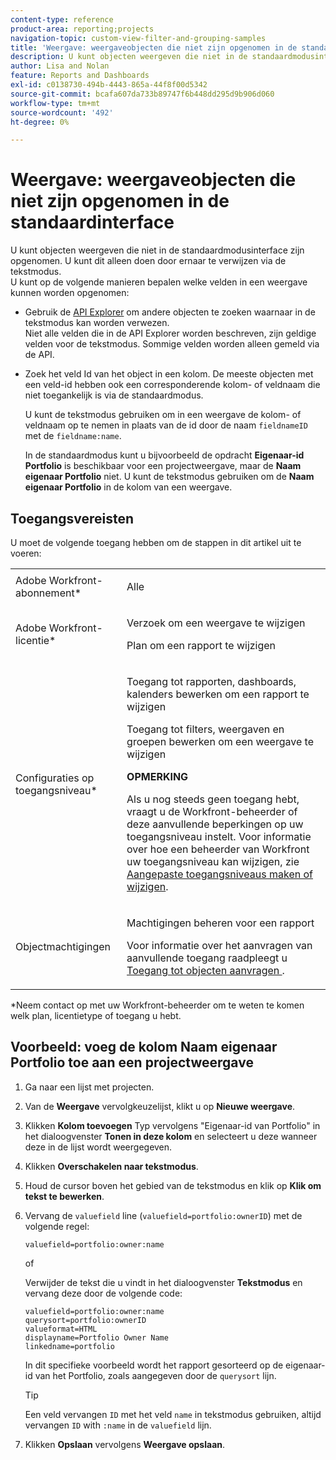 ```yaml
---
content-type: reference
product-area: reporting;projects
navigation-topic: custom-view-filter-and-grouping-samples
title: 'Weergave: weergaveobjecten die niet zijn opgenomen in de standaardinterface'
description: U kunt objecten weergeven die niet in de standaardmodusinterface zijn opgenomen. U kunt dit alleen doen door ernaar te verwijzen via de tekstmodus.
author: Lisa and Nolan
feature: Reports and Dashboards
exl-id: c0138730-494b-4443-865a-44f8f00d5342
source-git-commit: bcafa607da733b89747f6b448dd295d9b906d060
workflow-type: tm+mt
source-wordcount: '492'
ht-degree: 0%

---
```


# Weergave: weergaveobjecten die niet zijn opgenomen in de standaardinterface

U kunt objecten weergeven die niet in de standaardmodusinterface zijn opgenomen. U kunt dit alleen doen door ernaar te verwijzen via de tekstmodus.\
U kunt op de volgende manieren bepalen welke velden in een weergave kunnen worden opgenomen:

* Gebruik de [API Explorer](../../../wf-api/general/api-explorer.md) om andere objecten te zoeken waarnaar in de tekstmodus kan worden verwezen.\
  Niet alle velden die in de API Explorer worden beschreven, zijn geldige velden voor de tekstmodus. Sommige velden worden alleen gemeld via de API.

* Zoek het veld Id van het object in een kolom. De meeste objecten met een veld-id hebben ook een corresponderende kolom- of veldnaam die niet toegankelijk is via de standaardmodus.

  U kunt de tekstmodus gebruiken om in een weergave de kolom- of veldnaam op te nemen in plaats van de id door de naam `fieldnameID` met de `fieldname:name`.

  In de standaardmodus kunt u bijvoorbeeld de opdracht **Eigenaar-id Portfolio** is beschikbaar voor een projectweergave, maar de **Naam eigenaar Portfolio** niet. U kunt de tekstmodus gebruiken om de **Naam eigenaar Portfolio** in de kolom van een weergave.

## Toegangsvereisten

U moet de volgende toegang hebben om de stappen in dit artikel uit te voeren:

<table style="table-layout:auto"> 
 <col> 
 <col> 
 <tbody> 
  <tr> 
   <td role="rowheader">Adobe Workfront-abonnement*</td> 
   <td> <p>Alle</p> </td> 
  </tr> 
  <tr> 
   <td role="rowheader">Adobe Workfront-licentie*</td> 
   <td> <p>Verzoek om een weergave te wijzigen </p>
   <p>Plan om een rapport te wijzigen</p> </td> 
  </tr> 
  <tr> 
   <td role="rowheader">Configuraties op toegangsniveau*</td> 
   <td> <p>Toegang tot rapporten, dashboards, kalenders bewerken om een rapport te wijzigen</p> <p>Toegang tot filters, weergaven en groepen bewerken om een weergave te wijzigen</p> <p><b>OPMERKING</b>

Als u nog steeds geen toegang hebt, vraagt u de Workfront-beheerder of deze aanvullende beperkingen op uw toegangsniveau instelt. Voor informatie over hoe een beheerder van Workfront uw toegangsniveau kan wijzigen, zie <a href="../../../administration-and-setup/add-users/configure-and-grant-access/create-modify-access-levels.md" class="MCXref xref">Aangepaste toegangsniveaus maken of wijzigen</a>.</p> </td>
</tr>  
  <tr> 
   <td role="rowheader">Objectmachtigingen</td> 
   <td> <p>Machtigingen beheren voor een rapport</p> <p>Voor informatie over het aanvragen van aanvullende toegang raadpleegt u <a href="../../../workfront-basics/grant-and-request-access-to-objects/request-access.md" class="MCXref xref">Toegang tot objecten aanvragen </a>.</p> </td> 
  </tr> 
 </tbody> 
</table>

&#42;Neem contact op met uw Workfront-beheerder om te weten te komen welk plan, licentietype of toegang u hebt.

## Voorbeeld: voeg de kolom Naam eigenaar Portfolio toe aan een projectweergave

1. Ga naar een lijst met projecten.
1. Van de **Weergave** vervolgkeuzelijst, klikt u op **Nieuwe weergave**.

1. Klikken **Kolom toevoegen** Typ vervolgens &quot;Eigenaar-id van Portfolio&quot; in het dialoogvenster **Tonen in deze kolom** en selecteert u deze wanneer deze in de lijst wordt weergegeven.

1. Klikken **Overschakelen naar tekstmodus**.
1. Houd de cursor boven het gebied van de tekstmodus en klik op **Klik om tekst te bewerken**.
1. Vervang de `valuefield` line (`valuefield=portfolio:ownerID`) met de volgende regel:

   ```
   valuefield=portfolio:owner:name
   ```

   of

   Verwijder de tekst die u vindt in het dialoogvenster **Tekstmodus** en vervang deze door de volgende code:

   ```
   valuefield=portfolio:owner:name
   querysort=portfolio:ownerID
   valueformat=HTML
   displayname=Portfolio Owner Name
   linkedname=portfolio
   ```

   In dit specifieke voorbeeld wordt het rapport gesorteerd op de eigenaar-id van het Portfolio, zoals aangegeven door de `querysort` lijn.

   >[!TIP]
   >
   >Een veld vervangen `ID` met het veld `name` in tekstmodus gebruiken, altijd vervangen `ID` with `:name` in de `valuefield` lijn.

1. Klikken **Opslaan** vervolgens **Weergave opslaan**.
